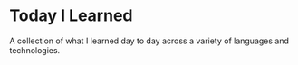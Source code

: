 # Today I Learned

A collection of what I learned day to day across a variety of languages and technologies.
